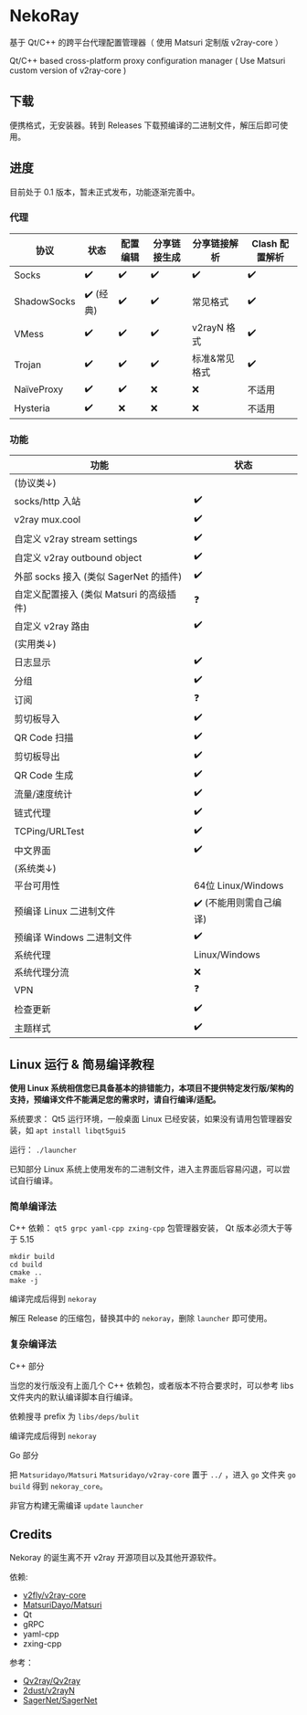 # NekoRay

基于 Qt/C++ 的跨平台代理配置管理器（ 使用 Matsuri 定制版 v2ray-core ）

Qt/C++ based cross-platform proxy configuration manager ( Use Matsuri custom version of v2ray-core )

## 下载

便携格式，无安装器。转到 Releases 下载预编译的二进制文件，解压后即可使用。

## 进度

目前处于 0.1 版本，暂未正式发布，功能逐渐完善中。

### 代理

| 协议          | 状态      | 配置编辑 | 分享链接生成 | 分享链接解析    | Clash 配置解析 |
|-------------|---------|------|--------|-----------|------------|
| Socks       | ✔️      | ✔️   | ✔️     | ✔️        | ✔️         | 
| ShadowSocks | ✔️ (经典) | ✔️   | ✔️     | 常见格式      | ✔️         |
| VMess       | ✔️      | ✔️   | ✔️     | v2rayN 格式 | ✔️         |
| Trojan      | ✔️      | ✔️   | ✔️     | 标准&常见格式   | ✔️         |
| NaïveProxy  | ✔️      | ✔️   | ❌      | ❌         | 不适用        |
| Hysteria    | ✔️      | ❌    | ❌      | ❌         | 不适用        |


### 功能

| 功能                            | 状态                |
|-------------------------------|-------------------|
| (协议类↓)                        |                   |
| socks/http 入站                 | ✔️                |
| v2ray mux.cool                | ✔️                |
| 自定义 v2ray stream settings     | ✔️                |
| 自定义 v2ray outbound object     | ✔️                |
| 外部 socks 接入 (类似 SagerNet 的插件) | ✔️                |
| 自定义配置接入 (类似 Matsuri 的高级插件)    | ❓                 |
| 自定义 v2ray 路由                  | ✔️                |
| (实用类↓)                        |                   |
| 日志显示                          | ✔️                |
| 分组                            | ✔️                |
| 订阅                            | ❓                 |
| 剪切板导入                         | ✔️                |
| QR Code 扫描                    | ✔️                |
| 剪切板导出                         | ✔️                |
| QR Code 生成                    | ✔️                |
| 流量/速度统计                       | ✔️                |
| 链式代理                          | ✔️                |
| TCPing/URLTest                | ✔️                |
| 中文界面                          | ✔️                |
| (系统类↓)                        |                   |
| 平台可用性                         | 64位 Linux/Windows |
| 预编译 Linux 二进制文件               | ✔️ (不能用则需自己编译)    |
| 预编译 Windows 二进制文件             | ✔️                |
| 系统代理                          | Linux/Windows     |
| 系统代理分流                        | ❌                 |
| VPN                           | ❓                 |
| 检查更新                          | ✔️                |
| 主题样式                          | ✔️                |

## Linux 运行 & 简易编译教程

**使用 Linux 系统相信您已具备基本的排错能力，本项目不提供特定发行版/架构的支持，预编译文件不能满足您的需求时，请自行编译/适配。**

系统要求： Qt5 运行环境，一般桌面 Linux 已经安装，如果没有请用包管理器安装，如 `apt install libqt5gui5`

运行： `./launcher`

已知部分 Linux 系统上使用发布的二进制文件，进入主界面后容易闪退，可以尝试自行编译。

### 简单编译法

C++ 依赖： `qt5 grpc yaml-cpp zxing-cpp` 包管理器安装， Qt 版本必须大于等于 5.15

```
mkdir build
cd build
cmake ..
make -j
```

编译完成后得到 `nekoray`

解压 Release 的压缩包，替换其中的 `nekoray`，删除 `launcher` 即可使用。

### 复杂编译法

C++ 部分

当您的发行版没有上面几个 C++ 依赖包，或者版本不符合要求时，可以参考 libs 文件夹内的默认编译脚本自行编译。

依赖搜寻 prefix 为 `libs/deps/bulit`

编译完成后得到 `nekoray`

Go 部分

把 `Matsuridayo/Matsuri` `Matsuridayo/v2ray-core` 置于 `../` ，进入 `go` 文件夹 `go build` 得到 `nekoray_core`。

非官方构建无需编译 `update` `launcher`

## Credits

Nekoray 的诞生离不开 v2ray 开源项目以及其他开源软件。

依赖:
- [v2fly/v2ray-core](https://github.com/v2fly/v2ray-core)
- [MatsuriDayo/Matsuri](https://github.com/MatsuriDayo/Matsuri)
- Qt
- gRPC
- yaml-cpp
- zxing-cpp

参考：
- [Qv2ray/Qv2ray](https://github.com/Qv2ray/Qv2ray)
- [2dust/v2rayN](https://github.com/2dust/v2rayN)
- [SagerNet/SagerNet](https://github.com/SagerNet/SagerNet)
